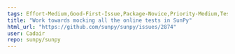 ```yaml
---
tags: Effort-Medium,Good-First-Issue,Package-Novice,Priority-Medium,Tests
title: "Work towards mocking all the online tests in SunPy"
html_url: "https://github.com/sunpy/sunpy/issues/2874"
user: Cadair
repo: sunpy/sunpy
---
```



